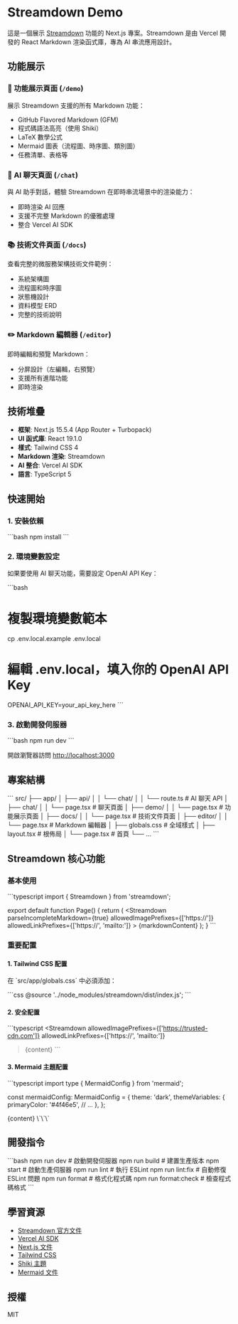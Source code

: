 # Streamdown Demo

這是一個展示 [Streamdown](https://streamdown.ai/) 功能的 Next.js 專案。Streamdown 是由 Vercel 開發的 React Markdown 渲染函式庫，專為 AI 串流應用設計。

## 功能展示

### 🎨 功能展示頁面 (`/demo`)

展示 Streamdown 支援的所有 Markdown 功能：

- GitHub Flavored Markdown (GFM)
- 程式碼語法高亮（使用 Shiki）
- LaTeX 數學公式
- Mermaid 圖表（流程圖、時序圖、類別圖）
- 任務清單、表格等

### 💬 AI 聊天頁面 (`/chat`)

與 AI 助手對話，體驗 Streamdown 在即時串流場景中的渲染能力：

- 即時渲染 AI 回應
- 支援不完整 Markdown 的優雅處理
- 整合 Vercel AI SDK

### 📚 技術文件頁面 (`/docs`)

查看完整的微服務架構技術文件範例：

- 系統架構圖
- 流程圖和時序圖
- 狀態機設計
- 資料模型 ERD
- 完整的技術說明

### ✏️ Markdown 編輯器 (`/editor`)

即時編輯和預覽 Markdown：

- 分屏設計（左編輯，右預覽）
- 支援所有進階功能
- 即時渲染

## 技術堆疊

- **框架**: Next.js 15.5.4 (App Router + Turbopack)
- **UI 函式庫**: React 19.1.0
- **樣式**: Tailwind CSS 4
- **Markdown 渲染**: Streamdown
- **AI 整合**: Vercel AI SDK
- **語言**: TypeScript 5

## 快速開始

### 1. 安裝依賴

\`\`\`bash
npm install
\`\`\`

### 2. 環境變數設定

如果要使用 AI 聊天功能，需要設定 OpenAI API Key：

\`\`\`bash

# 複製環境變數範本

cp .env.local.example .env.local

# 編輯 .env.local，填入你的 OpenAI API Key

OPENAI_API_KEY=your_api_key_here
\`\`\`

### 3. 啟動開發伺服器

\`\`\`bash
npm run dev
\`\`\`

開啟瀏覽器訪問 [http://localhost:3000](http://localhost:3000)

## 專案結構

\`\`\`
src/
├── app/
│ ├── api/
│ │ └── chat/
│ │ └── route.ts # AI 聊天 API
│ ├── chat/
│ │ └── page.tsx # 聊天頁面
│ ├── demo/
│ │ └── page.tsx # 功能展示頁面
│ ├── docs/
│ │ └── page.tsx # 技術文件頁面
│ ├── editor/
│ │ └── page.tsx # Markdown 編輯器
│ ├── globals.css # 全域樣式
│ ├── layout.tsx # 根佈局
│ └── page.tsx # 首頁
└── ...
\`\`\`

## Streamdown 核心功能

### 基本使用

\`\`\`typescript
import { Streamdown } from 'streamdown';

export default function Page() {
return (
<Streamdown
parseIncompleteMarkdown={true}
allowedImagePrefixes={['https://']}
allowedLinkPrefixes={['https://', 'mailto:']} >
{markdownContent}
</Streamdown>
);
}
\`\`\`

### 重要配置

#### 1. Tailwind CSS 配置

在 \`src/app/globals.css\` 中必須添加：

\`\`\`css
@source '../node_modules/streamdown/dist/index.js';
\`\`\`

#### 2. 安全配置

\`\`\`typescript
<Streamdown
allowedImagePrefixes={['https://trusted-cdn.com']}
allowedLinkPrefixes={['https://', 'mailto:']}

> {content}
> </Streamdown>
> \`\`\`

#### 3. Mermaid 主題配置

\`\`\`typescript
import type { MermaidConfig } from 'mermaid';

const mermaidConfig: MermaidConfig = {
theme: 'dark',
themeVariables: {
primaryColor: '#4f46e5',
// ...
},
};

<Streamdown mermaidConfig={mermaidConfig}>
  {content}
</Streamdown>
\`\`\`

## 開發指令

\`\`\`bash
npm run dev # 啟動開發伺服器
npm run build # 建置生產版本
npm start # 啟動生產伺服器
npm run lint # 執行 ESLint
npm run lint:fix # 自動修復 ESLint 問題
npm run format # 格式化程式碼
npm run format:check # 檢查程式碼格式
\`\`\`

## 學習資源

- [Streamdown 官方文件](https://streamdown.ai/)
- [Vercel AI SDK](https://ai-sdk.dev/)
- [Next.js 文件](https://nextjs.org/docs)
- [Tailwind CSS](https://tailwindcss.com/docs)
- [Shiki 主題](https://shiki.style/themes)
- [Mermaid 文件](https://mermaid.js.org/)

## 授權

MIT
